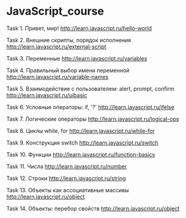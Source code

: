 # JavaScript_course

Task 1. Привет, мир!
http://learn.javascript.ru/hello-world

Task 2. Внешние скрипты, порядок исполнения
http://learn.javascript.ru/external-script

Task 3. Переменные
http://learn.javascript.ru/variables

Task 4. Правильный выбор имени переменной
http://learn.javascript.ru/variable-names

Task 5. Взаимодействие с пользователем: alert, prompt, confirm
http://learn.javascript.ru/uibasic

Task 6. Условные операторы: if, '?'
http://learn.javascript.ru/ifelse

Task 7. Логические операторы
http://learn.javascript.ru/logical-ops

Task 8. Циклы while, for
http://learn.javascript.ru/while-for

Task 9. Конструкция switch
http://learn.javascript.ru/switch

Task 10. Функции
http://learn.javascript.ru/function-basics

Task 11. Числа
http://learn.javascript.ru/number

Task 12. Строки
http://learn.javascript.ru/string

Task 13. Объекты как ассоциативные массивы
http://learn.javascript.ru/object

Task 14. Объекты: перебор свойств
http://learn.javascript.ru/object
